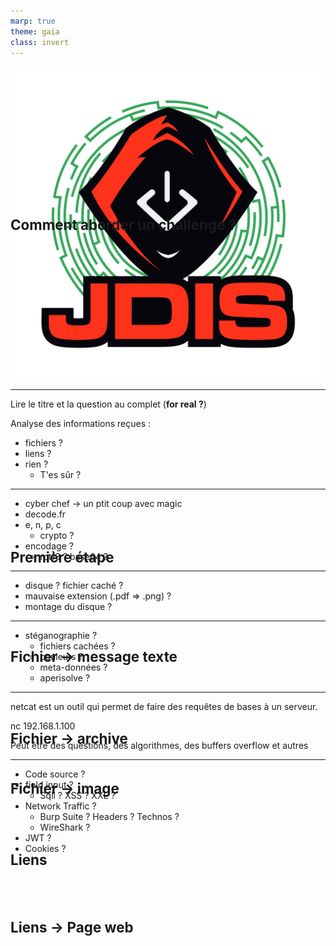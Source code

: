 ```yaml
---
marp: true
theme: gaia
class: invert
---
```

# Comment aborder un challenge ? 
<!-- footer: Frédéric Bilodeau -->
<!-- ![bg left contain](../Images/hack1.jpeg)
![bg contain](../Images/hack2.jpeg) -->

![bg right:25% 100%](../Images/logo_jdis.png)
<style scoped>h1 {font-size: 160%;position:absolute; margin:25% 0;}</style>

---
# Première étape 
Lire le titre et la question au complet (__for real ?__)

Analyse des informations reçues :
- fichiers ? 
- liens ?
- rien ? 
  - T'es sûr ? 

---
# Fichier -> message texte
- cyber chef -> un ptit coup avec magic
- decode.fr
- e, n, p, c
    - crypto ?
- encodage ? 
  - rot13 ? base64 ? 

---
# Fichier -> archive
- disque ? fichier caché ? 
- mauvaise extension (.pdf => .png) ? 
- montage du disque ? 

---
# Fichier -> image
- stéganographie ?
  - fichiers cachées ? 
  - couleurs ? 
  - meta-données ?
  - aperisolve ?  

---
# Liens

netcat est un outil qui permet de faire des requêtes de bases à un serveur. 

nc 192.168.1.100

Peut être des questions, des algorithmes, des buffers overflow et autres

---
# Liens -> Page web
- Code source ?
- field input ?
  - Sqli ? XSS ? XXE ? 
- Network Traffic ?
  - Burp Suite ? Headers ? Technos ?
  -  WireShark ? 
- JWT ?
- Cookies ? 